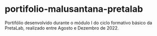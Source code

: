# portifolio-malusantana-pretalab
Portifólio desenvolvido durante o módulo I do ciclo formativo básico da PretaLab, realizado entre Agosto e Dezembro de 2022.
